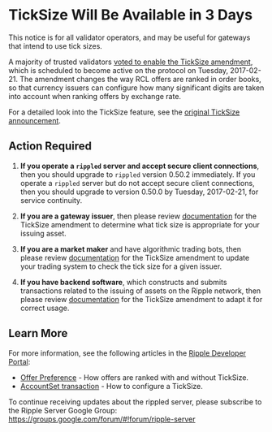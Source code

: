 # TickSize Will Be Available in 3 Days

This notice is for all validator operators, and may be useful for gateways that intend to use tick sizes.

A majority of trusted validators [voted to enable the TickSize amendment](https://developers.ripple.com/blog/2017/ticksize-voting.html), which is scheduled to become active on the protocol on Tuesday, 2017-02-21. The amendment changes the way RCL offers are ranked in order books, so that currency issuers can configure how many significant digits are taken into account when ranking offers by exchange rate.

For a detailed look into the TickSize feature, see the [original TickSize announcement](https://developers.ripple.com/blog/2017/ticksize-voting.html).


## Action Required

1. **If you operate a `rippled` server and accept secure client connections**, then you should upgrade to `rippled` version 0.50.2 immediately. If you operate a `rippled` server but do not accept secure client connections, then you should upgrade to version 0.50.0 by Tuesday, 2017-02-21, for service continuity.

2. **If you are a gateway issuer**, then please review [documentation](https://ripple.com/build/transactions/#offer-preference) for the TickSize amendment to determine what tick size is appropriate for your issuing asset.

3. **If you are a market maker** and have algorithmic trading bots, then please review [documentation](https://ripple.com/build/transactions/#offer-preference) for the TickSize amendment to update your trading system to check the tick size for a given issuer.

4. **If you have backend software**, which constructs and submits transactions related to the issuing of assets on the Ripple network, then please review [documentation](https://ripple.com/build/transactions/#offer-preference) for the TickSize amendment to adapt it for correct usage.


## Learn More

For more information, see the following articles in the [Ripple Developer Portal](https://ripple.com/build/):

- [Offer Preference](https://ripple.com/build/transactions/#offer-preference) - How offers are ranked with and without TickSize.
- [AccountSet transaction](https://ripple.com/build/transactions/#accountset) - How to configure a TickSize.

To continue receiving updates about the rippled server, please subscribe to the Ripple Server Google Group: <https://groups.google.com/forum/#!forum/ripple-server>
